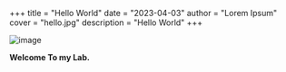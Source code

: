 +++
title = "Hello World"
date = "2023-04-03"
author = "Lorem Ipsum"
cover = "hello.jpg"
description = "Hello World"
+++

![image](https://biz-storage.adolf.bio.io.day/welcome-to-my-lab.jpg)
  
**Welcome To my Lab.**
